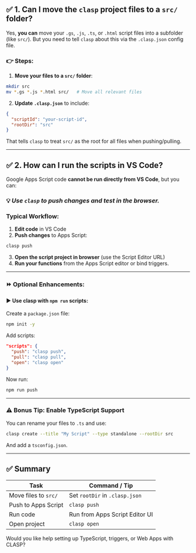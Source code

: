 ## ✅ 1. **Can I move the `clasp` project files to a `src/` folder?**

Yes, **you can** move your `.gs`, `.js`, `.ts`, or `.html` script files into a subfolder (like `src/`). But you need to tell `clasp` about this via the `.clasp.json` config file.

### 👉 Steps:

1. **Move your files to a `src/` folder**:

```bash
mkdir src
mv *.gs *.js *.html src/   # Move all relevant files
```

2. **Update `.clasp.json`** to include:

```json
{
  "scriptId": "your-script-id",
  "rootDir": "src"
}
```

That tells `clasp` to treat `src/` as the root for all files when pushing/pulling.

---

## ✅ 2. **How can I run the scripts in VS Code?**

Google Apps Script code **cannot be run directly from VS Code**, but you can:

### 💡 *Use `clasp` to push changes and test in the browser.*

### Typical Workflow:

1. **Edit code** in VS Code
2. **Push changes** to Apps Script:

```bash
clasp push
```

3. **Open the script project in browser** (use the Script Editor URL)
4. **Run your functions** from the Apps Script editor or bind triggers.

---

### ⏩ Optional Enhancements:

#### ▶ **Use clasp with `npm run` scripts**:

Create a `package.json` file:

```bash
npm init -y
```

Add scripts:

```json
"scripts": {
  "push": "clasp push",
  "pull": "clasp pull",
  "open": "clasp open"
}
```

Now run:

```bash
npm run push
```

---

### ⚠ Bonus Tip: Enable TypeScript Support

You can rename your files to `.ts` and use:

```bash
clasp create --title "My Script" --type standalone --rootDir src
```

And add a `tsconfig.json`.

---

## ✅ Summary

| Task                 | Command / Tip                  |
| -------------------- | ------------------------------ |
| Move files to `src/` | Set `rootDir` in `.clasp.json` |
| Push to Apps Script  | `clasp push`                   |
| Run code             | Run from Apps Script Editor UI |
| Open project         | `clasp open`                   |

Would you like help setting up TypeScript, triggers, or Web Apps with CLASP?
